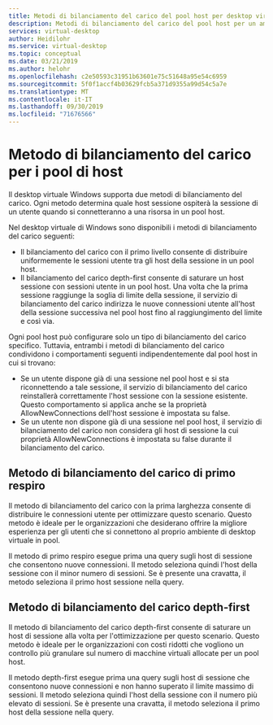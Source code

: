 ```yaml
---
title: Metodi di bilanciamento del carico del pool host per desktop virtuale Windows-Azure
description: Metodi di bilanciamento del carico del pool host per un ambiente desktop virtuale di Windows.
services: virtual-desktop
author: Heidilohr
ms.service: virtual-desktop
ms.topic: conceptual
ms.date: 03/21/2019
ms.author: helohr
ms.openlocfilehash: c2e50593c31951b63601e75c51648a95e54c6959
ms.sourcegitcommit: 5f0f1accf4b03629fcb5a371d9355a99d54c5a7e
ms.translationtype: MT
ms.contentlocale: it-IT
ms.lasthandoff: 09/30/2019
ms.locfileid: "71676566"
---
```

# <a name="host-pool-load-balancing-methods"></a>Metodo di bilanciamento del carico per i pool di host

Il desktop virtuale Windows supporta due metodi di bilanciamento del carico. Ogni metodo determina quale host sessione ospiterà la sessione di un utente quando si connetteranno a una risorsa in un pool host.

Nel desktop virtuale di Windows sono disponibili i metodi di bilanciamento del carico seguenti:

- Il bilanciamento del carico con il primo livello consente di distribuire uniformemente le sessioni utente tra gli host della sessione in un pool host.
- Il bilanciamento del carico depth-first consente di saturare un host sessione con sessioni utente in un pool host. Una volta che la prima sessione raggiunge la soglia di limite della sessione, il servizio di bilanciamento del carico indirizza le nuove connessioni utente all'host della sessione successiva nel pool host fino al raggiungimento del limite e così via.

Ogni pool host può configurare solo un tipo di bilanciamento del carico specifico. Tuttavia, entrambi i metodi di bilanciamento del carico condividono i comportamenti seguenti indipendentemente dal pool host in cui si trovano:

- Se un utente dispone già di una sessione nel pool host e si sta riconnettendo a tale sessione, il servizio di bilanciamento del carico reinstallerà correttamente l'host sessione con la sessione esistente. Questo comportamento si applica anche se la proprietà AllowNewConnections dell'host sessione è impostata su false.
- Se un utente non dispone già di una sessione nel pool host, il servizio di bilanciamento del carico non considera gli host di sessione la cui proprietà AllowNewConnections è impostata su false durante il bilanciamento del carico.

## <a name="breadth-first-load-balancing-method"></a>Metodo di bilanciamento del carico di primo respiro

Il metodo di bilanciamento del carico con la prima larghezza consente di distribuire le connessioni utente per ottimizzare questo scenario. Questo metodo è ideale per le organizzazioni che desiderano offrire la migliore esperienza per gli utenti che si connettono al proprio ambiente di desktop virtuale in pool.

Il metodo di primo respiro esegue prima una query sugli host di sessione che consentono nuove connessioni. Il metodo seleziona quindi l'host della sessione con il minor numero di sessioni. Se è presente una cravatta, il metodo seleziona il primo host sessione nella query.

## <a name="depth-first-load-balancing-method"></a>Metodo di bilanciamento del carico depth-first

Il metodo di bilanciamento del carico depth-first consente di saturare un host di sessione alla volta per l'ottimizzazione per questo scenario. Questo metodo è ideale per le organizzazioni con costi ridotti che vogliono un controllo più granulare sul numero di macchine virtuali allocate per un pool host.

Il metodo depth-first esegue prima una query sugli host di sessione che consentono nuove connessioni e non hanno superato il limite massimo di sessioni. Il metodo seleziona quindi l'host della sessione con il numero più elevato di sessioni. Se è presente una cravatta, il metodo seleziona il primo host della sessione nella query.